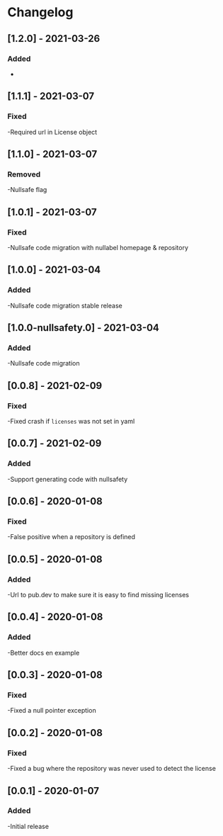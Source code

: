 # Changelog

## [1.2.0] - 2021-03-26
### Added
-

## [1.1.1] - 2021-03-07
### Fixed
-Required url in License object

## [1.1.0] - 2021-03-07
### Removed
-Nullsafe flag

## [1.0.1] - 2021-03-07
### Fixed
-Nullsafe code migration with nullabel homepage & repository

## [1.0.0] - 2021-03-04
### Added
-Nullsafe code migration stable release

## [1.0.0-nullsafety.0] - 2021-03-04
### Added
-Nullsafe code migration

## [0.0.8] - 2021-02-09
### Fixed
-Fixed crash if `licenses` was not set in yaml

## [0.0.7] - 2021-02-09
### Added
-Support generating code with nullsafety

## [0.0.6] - 2020-01-08
### Fixed
-False positive when a repository is defined

## [0.0.5] - 2020-01-08
### Added
-Url to pub.dev to make sure it is easy to find missing licenses

## [0.0.4] - 2020-01-08
### Added
-Better docs en example

## [0.0.3] - 2020-01-08
### Fixed
-Fixed a null pointer exception

## [0.0.2] - 2020-01-08
### Fixed
-Fixed a bug where the repository was never used to detect the license

## [0.0.1] - 2020-01-07
### Added
-Initial release
